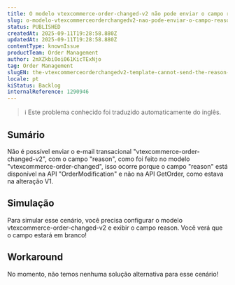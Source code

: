 ```yaml
---
title: O modelo vtexcommerce-order-changed-v2 não pode enviar o campo reason, como na versão 1 de changeOrders.
slug: o-modelo-vtexcommerceorderchangedv2-nao-pode-enviar-o-campo-reason-como-na-versao-1-de-changeorders
status: PUBLISHED
createdAt: 2025-09-11T19:28:58.880Z
updatedAt: 2025-09-11T19:28:58.880Z
contentType: knownIssue
productTeam: Order Management
author: 2mXZkbi0oi061KicTExNjo
tag: Order Management
slugEN: the-vtexcommerceorderchangedv2-template-cannot-send-the-reason-field-as-in-version-1-of-changeorders
locale: pt
kiStatus: Backlog
internalReference: 1290946
---
```


>ℹ️ Este problema conhecido foi traduzido automaticamente do inglês.

## Sumário


Não é possível enviar o e-mail transacional "vtexcommerce-order-changed-v2", com o campo "reason", como foi feito no modelo "vtexcommerce-order-changed", isso ocorre porque o campo "reason" está disponível na API "OrderModification" e não na API GetOrder, como estava na alteração V1.
## Simulação


Para simular esse cenário, você precisa configurar o modelo vtexcommerce-order-changed-v2 e exibir o campo reason. Você verá que o campo estará em branco!


## Workaround


No momento, não temos nenhuma solução alternativa para esse cenário!



